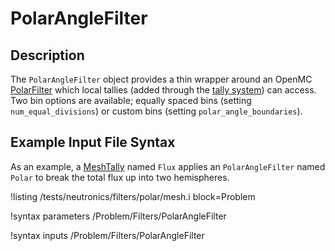 # PolarAngleFilter

## Description

The `PolarAngleFilter` object provides a thin wrapper around an OpenMC [PolarFilter](https://docs.openmc.org/en/stable/pythonapi/generated/openmc.PolarFilter.html) which local tallies (added through the [tally system](AddTallyAction.md)) can access. Two
bin options are available; equally spaced bins (setting `num_equal_divisions`) or custom bins
(setting `polar_angle_boundaries`).

## Example Input File Syntax

As an example, a [MeshTally](MeshTally.md) named `Flux` applies an `PolarAngleFilter` named `Polar` to break the total flux up
into two hemispheres.

!listing /tests/neutronics/filters/polar/mesh.i
  block=Problem

!syntax parameters /Problem/Filters/PolarAngleFilter

!syntax inputs /Problem/Filters/PolarAngleFilter
